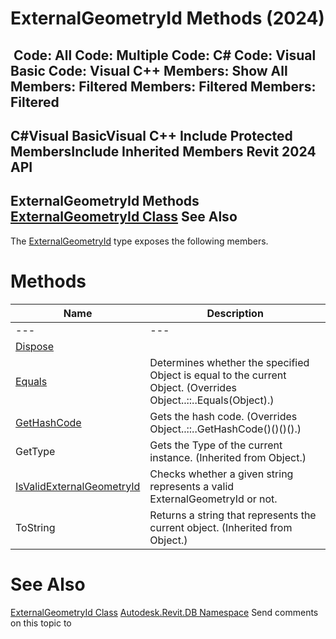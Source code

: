 # ExternalGeometryId Methods (2024)

﻿
 Code: All Code: Multiple Code: C# Code: Visual Basic Code: Visual C++  Members: Show All Members: Filtered Members: Filtered Members: Filtered   
---  
C#Visual BasicVisual C++
Include Protected MembersInclude Inherited Members
Revit 2024 API  
---  
ExternalGeometryId Methods  
[ExternalGeometryId Class](6074854d-72b6-fa2f-b4ec-df48a33b862b.md "ExternalGeometryId Class") See Also  
---  
The [ExternalGeometryId](6074854d-72b6-fa2f-b4ec-df48a33b862b.md "ExternalGeometryId Class") type exposes the following members.
# Methods
| Name | Description |
| --- | --- |
| --- | --- | --- |
| [Dispose](167fa49a-cad0-f157-231e-0110f2560a75.md "Dispose Method") |
| [Equals](7c0a2348-a738-198b-3f12-78373cd34439.md "Equals Method") | Determines whether the specified Object is equal to the current Object.  (Overrides Object..::..Equals(Object).) |
| [GetHashCode](4fe7a16f-8517-27fe-e02e-a442a3a2a502.md "GetHashCode Method") | Gets the hash code.  (Overrides Object..::..GetHashCode()()()().) |
| GetType | Gets the Type of the current instance. (Inherited from Object.) |
| [IsValidExternalGeometryId](96e899a0-30cb-1d56-44f0-ad8b24965ba7.md "IsValidExternalGeometryId Method") | Checks whether a given string represents a valid ExternalGeometryId or not. |
| ToString | Returns a string that represents the current object. (Inherited from Object.) |

# See Also
[ExternalGeometryId Class](6074854d-72b6-fa2f-b4ec-df48a33b862b.md "ExternalGeometryId Class")
[Autodesk.Revit.DB Namespace](87546ba7-461b-c646-cbb1-2cb8f5bff8b2.md "Autodesk.Revit.DB Namespace")
Send comments on this topic to 